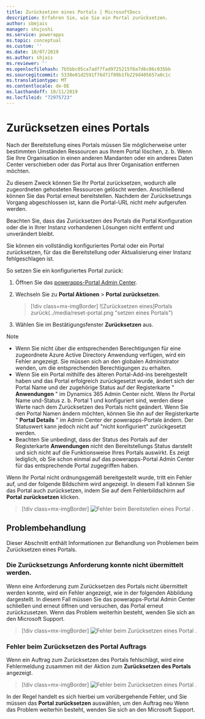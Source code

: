 ```yaml
---
title: Zurücksetzen eines Portals | MicrosoftDocs
description: Erfahren Sie, wie Sie ein Portal zurücksetzen.
author: sbmjais
manager: shujoshi
ms.service: powerapps
ms.topic: conceptual
ms.custom: ''
ms.date: 10/07/2019
ms.author: shjais
ms.reviewer: ''
ms.openlocfilehash: 7b5bbc05ca7adf7fad9725215f8a7d6c06c035bb
ms.sourcegitcommit: 5338e01d2591f76d71f09b1fb229d405657a0c1c
ms.translationtype: MT
ms.contentlocale: de-DE
ms.lasthandoff: 10/11/2019
ms.locfileid: "72975723"
---
```

# <a name="reset-a-portal"></a>Zurücksetzen eines Portals

Nach der Bereitstellung eines Portals müssen Sie möglicherweise unter bestimmten Umständen Ressourcen aus Ihrem Portal löschen, z. b. Wenn Sie Ihre Organisation in einen anderen Mandanten oder ein anderes Daten Center verschieben oder das Portal aus Ihrer Organisation entfernen möchten.

Zu diesem Zweck können Sie Ihr Portal zurücksetzen, wodurch alle zugeordneten gehosteten Ressourcen gelöscht werden. Anschließend können Sie das Portal erneut bereitstellen. Nachdem der Zurücksetzungs Vorgang abgeschlossen ist, kann die Portal-URL nicht mehr aufgerufen werden.

Beachten Sie, dass das Zurücksetzen des Portals die Portal Konfiguration oder die in Ihrer Instanz vorhandenen Lösungen nicht entfernt und unverändert bleibt.

Sie können ein vollständig konfiguriertes Portal oder ein Portal zurücksetzen, für das die Bereitstellung oder Aktualisierung einer Instanz fehlgeschlagen ist.

So setzen Sie ein konfiguriertes Portal zurück:

1.  Öffnen Sie das [powerapps-Portal Admin Center](admin-overview.md).

2.  Wechseln Sie zu **Portal Aktionen** > **Portal zurücksetzen**.

    > [!div class=mx-imgBorder]
    > ![Zurücksetzen eines]Portals zurück(../media/reset-portal.png "setzen eines Portals")

3.  Wählen Sie im Bestätigungsfenster **Zurücksetzen** aus.

> [!NOTE]
> - Wenn Sie nicht über die entsprechenden Berechtigungen für eine zugeordnete Azure Active Directory Anwendung verfügen, wird ein Fehler angezeigt. Sie müssen sich an den globalen Administrator wenden, um die entsprechenden Berechtigungen zu erhalten.
> - Wenn Sie ein Portal mithilfe des älteren Portal-Add-ins bereitgestellt haben und das Portal erfolgreich zurückgesetzt wurde, ändert sich der Portal Name und der zugehörige Status auf der Registerkarte " **Anwendungen** " im Dynamics 365 Admin Center nicht. Wenn Ihr Portal Name und-Status z. b. Portal 1 und konfiguriert sind, werden diese Werte nach dem Zurücksetzen des Portals nicht geändert. Wenn Sie den Portal Namen ändern möchten, können Sie ihn auf der Registerkarte " **Portal Details** " im Admin Center der powerapps-Portale ändern. Der Statuswert kann jedoch nicht auf "nicht konfiguriert" zurückgesetzt werden.
> - Beachten Sie unbedingt, dass der Status des Portals auf der Registerkarte **Anwendungen** nicht den Bereitstellungs Status darstellt und sich nicht auf die Funktionsweise Ihres Portals auswirkt. Es zeigt lediglich, ob Sie schon einmal auf das powerapps-Portal Admin Center für das entsprechende Portal zugegriffen haben.

Wenn Ihr Portal nicht ordnungsgemäß bereitgestellt wurde, tritt ein Fehler auf, und der folgende Bildschirm wird angezeigt. In diesem Fall können Sie das Portal auch zurücksetzen, indem Sie auf dem Fehlerbildschirm auf **Portal zurücksetzen** klicken.

> [!div class=mx-imgBorder]
> ![Fehler beim Bereitstellen eines Portal](../media/provision-portal-error.png "Fehlers beim Bereitstellen eines Portals") .

## <a name="troubleshooting"></a>Problembehandlung

Dieser Abschnitt enthält Informationen zur Behandlung von Problemen beim Zurücksetzen eines Portals.

### <a name="reset-request-could-not-be-submitted"></a>Die Zurücksetzungs Anforderung konnte nicht übermittelt werden.

Wenn eine Anforderung zum Zurücksetzen des Portals nicht übermittelt werden konnte, wird ein Fehler angezeigt, wie in der folgenden Abbildung dargestellt. In diesem Fall müssen Sie das powerapps-Portal Admin Center schließen und erneut öffnen und versuchen, das Portal erneut zurückzusetzen. Wenn das Problem weiterhin besteht, wenden Sie sich an den Microsoft Support.

> [!div class=mx-imgBorder]
> ![Fehler beim Zurücksetzen eines Portal](../media/reset-portal-request-error.png "Fehlers beim Zurücksetzen eines Portals") .

### <a name="reset-portal-job-fails"></a>Fehler beim Zurücksetzen des Portal Auftrags

Wenn ein Auftrag zum Zurücksetzen des Portals fehlschlägt, wird eine Fehlermeldung zusammen mit der Aktion zum **Zurücksetzen des Portals** angezeigt.

> [!div class=mx-imgBorder]
> ![Fehler beim Zurücksetzen eines Portal](../media/reset-portal-error.png "Fehlers beim Zurücksetzen eines Portals") .

In der Regel handelt es sich hierbei um vorübergehende Fehler, und Sie müssen das **Portal zurücksetzen** auswählen, um den Auftrag neu Wenn das Problem weiterhin besteht, wenden Sie sich an den Microsoft Support.

